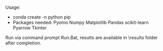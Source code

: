Usage:
- conda create -n <envname> python pip
- Packages needed:
Pyomo
Numpy
Matplotlib
Pandas
scikit-learn
Pyarrow
Tkinter

Run via command prompt Run.Bat, results are available in \results folder after completion.
